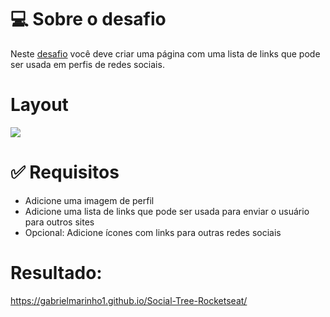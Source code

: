 <h1>💻 Sobre o desafio</h1>
<p>Neste <a href="https://efficient-sloth-d85.notion.site/Desafio-Social-Tree-a4008e467a3248c4b05c97cf78aea44f">desafio</a> você deve criar uma página com uma lista de links que pode ser usada em perfis de redes sociais.</p>
<h1>Layout</h1>
<img src="https://efficient-sloth-d85.notion.site/image/https%3A%2F%2Fs3-us-west-2.amazonaws.com%2Fsecure.notion-static.com%2F152cec1f-b8ad-4b3a-9520-e1fbd5433a32%2FMacBook_Pro_16_inch.png?table=block&id=fab245df-3678-4f46-99be-a21c450ae1f3&spaceId=08f749ff-d06d-49a8-a488-9846e081b224&width=2000&userId=&cache=v2">
<h1>✅ Requisitos</h1>
<ul>
<li>Adicione uma imagem de perfil</li>
<li>Adicione uma lista de links que pode ser usada para enviar o usuário para outros sites</li>
<li>Opcional: Adicione ícones com links para outras redes sociais</li>
</ul>
<h1>Resultado:</h1>
<a href="https://gabrielmarinho1.github.io/Social-Tree-Rocketseat/">https://gabrielmarinho1.github.io/Social-Tree-Rocketseat/</a>